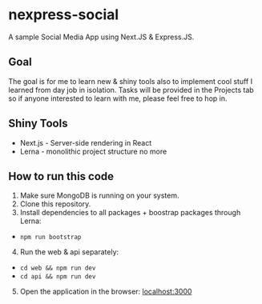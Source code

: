 # nexpress-social
A sample Social Media App using Next.JS &amp; Express.JS.

## Goal
The goal is for me to learn new & shiny tools also to implement cool stuff I learned from day job in isolation. Tasks will be provided in the Projects tab so if anyone interested to learn with me, please feel free to hop in.

## Shiny Tools
- Next.js - Server-side rendering in React 
- Lerna - monolithic project structure no more

## How to run this code
1. Make sure MongoDB is running on your system.
2. Clone this repository.
3. Install dependencies to all packages + boostrap packages through Lerna:
  - `npm run bootstrap`
4. Run the web & api separately:
  - `cd web && npm run dev`
  - `cd api && npm run dev`
5. Open the application in the browser:
  [localhost:3000](http://localhost:3000/)

